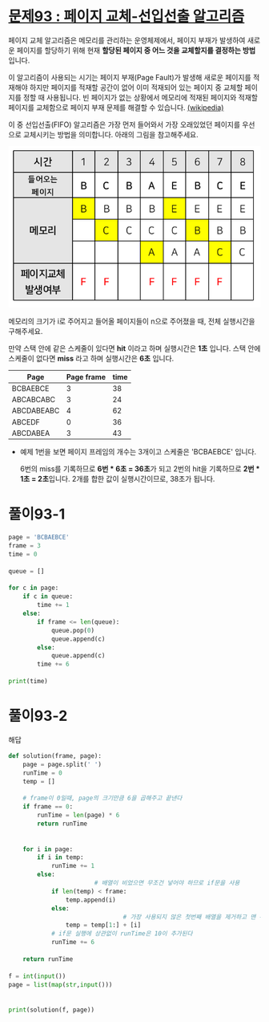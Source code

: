 # [문제93 : 페이지 교체-선입선출 알고리즘](https://www.notion.so/93-5a021d4e5edb43c695fb89b572cb592a)

페이지 교체 알고리즘은 메모리를 관리하는 운영체제에서, 페이지 부재가 발생하여 새로운 페이지를 할당하기 위해 현재 **할당된 페이지 중 어느 것을 교체할지를 결정하는 방법**입니다.

이 알고리즘이 사용되는 시기는 페이지 부재(Page Fault)가 발생해 새로운 페이지를 적재해야 하지만 페이지를 적재할 공간이 없어 이미 적재되어 있는 페이지 중 교체할 페이지를 정할 때 사용됩니다. 빈 페이지가 없는 상황에서 메모리에 적재된 페이지와 적재할 페이지를 교체함으로 페이지 부재 문제를 해결할 수 있습니다.
[(wikipedia)](https://ko.wikipedia.org/wiki/%ED%8E%98%EC%9D%B4%EC%A7%80_%EA%B5%90%EC%B2%B4_%EC%95%8C%EA%B3%A0%EB%A6%AC%EC%A6%98)

이 중 선입선출(FIFO) 알고리즘은 가장 먼저 들어와서 가장 오래있었던 페이지를 우선으로 교체시키는 방법을 의미합니다. 아래의 그림을 참고해주세요.

![photo](photo/093/1.png)

메모리의 크기가 i로 주어지고 들어올 페이지들이 n으로 주어졌을 때, 전체 실행시간을 구해주세요.

만약 스택 안에 같은 스케줄이 있다면 **hit** 이라고 하며 실행시간은 **1초** 입니다. 스택 안에 스케줄이 없다면 **miss** 라고 하며 실행시간은 **6초** 입니다.

| Page       | Page frame | time |
| ---------- | ---------- | ---- |
| BCBAEBCE   | 3          | 38   |
| ABCABCABC  | 3          | 24   |
| ABCDABEABC | 4          | 62   |
| ABCEDF     | 0          | 36   |
| ABCDABEA   | 3          | 43   |

- 예제 1번을 보면 페이지 프레임의 개수는 3개이고 스케줄은 'BCBAEBCE' 입니다.
  
  6번의 miss를 기록하므로 **6번 * 6초 = 36초**가 되고  2번의 hit을 기록하므로 **2번 * 1초 = 2초**입니다. 2개를 합한 값이 실행시간이므로, 38초가 됩니다.

# 풀이93-1

``` python
page = 'BCBAEBCE'
frame = 3
time = 0

queue = []

for c in page:
    if c in queue:
        time += 1
    else:
        if frame <= len(queue):
            queue.pop(0)
            queue.append(c)
        else:
            queue.append(c)
        time += 6

print(time)
```

# 풀이93-2

해답

``` python
def solution(frame, page):
    page = page.split(' ')
    runTime = 0
    temp = []

    # frame이 0일때, page의 크기만큼 6을 곱해주고 끝낸다
    if frame == 0:
        runTime = len(page) * 6
        return runTime

    
    for i in page:
        if i in temp:
            runTime += 1
        else:
						# 배열이 비었으면 무조건 넣어야 하므로 if문을 사용
            if len(temp) < frame:
                temp.append(i)
            else:
								# 가장 사용되지 않은 첫번째 배열을 제거하고 맨 뒤에 입력값을 저장
                temp = temp[1:] + [i]
            # if문 실행에 상관없이 runTime은 10이 추가된다
            runTime += 6
    
    return runTime

f = int(input())
page = list(map(str,input()))


print(solution(f, page))
```